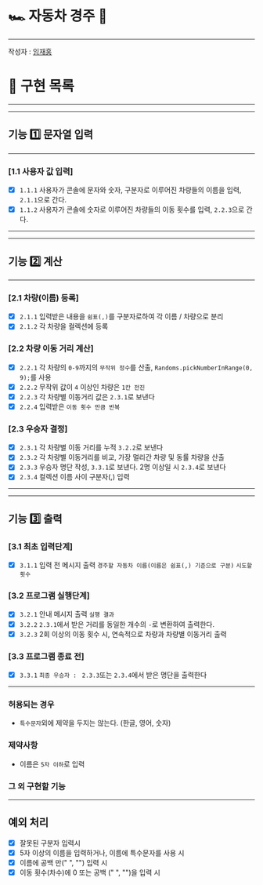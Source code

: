 # 🏎️ 자동차 경주 🏁

---
작성자 : [임재홍](https://github.com/ahpicl64)

# 🔧 구현 목록

---

---

## 기능 1️⃣ 문자열 입력

---

### [1.1 사용자 값 입력]

- [x] `1.1.1` 사용자가 콘솔에 문자와 숫자, 구분자로 이루어진 차량들의 이름을 입력, `2.1.1`으로 간다.
- [x] `1.1.2` 사용자가 콘솔에 숫자로 이루어진 차량들의 이동 횟수를 입력, `2.2.3`으로 간다.

---

---

## 기능 2️⃣ 계산

---

### [2.1 차량(이름) 등록]

- [X] `2.1.1` 입력받은 내용을 `쉼표(,)`를 구분자로하여 각 이름 / 차량으로 분리
- [X] `2.1.2` 각 차량을 컬렉션에 등록

### [2.2 차량 이동 거리 계산]

- [X] `2.2.1` 각 차량의 `0-9`까지의 `무작위 정수`를 산출, `Randoms.pickNumberInRange(0, 9);`를 사용
- [X] `2.2.2` 무작위 값이 `4` 이상인 차량은 `1칸 전진`
- [x] `2.2.3` 각 차량별 이동거리 값은 `2.3.1`로 보낸다
- [x] `2.2.4` 입력받은 `이동 횟수 만큼 반복`

### [2.3 우승자 결정]

- [x] `2.3.1` 각 차량별 이동 거리를 누적 `3.2.2`로 보낸다
- [x] `2.3.2` 각 차량별 이동거리를 비교, 가장 멀리간 차량 및 동률 차량을 산출
- [x] `2.3.3` 우승자 명단 작성, `3.3.1`로 보낸다. 2명 이상일 시 `2.3.4`로 보낸다
- [x] `2.3.4` 컬렉션 이름 사이 구분자(,) 입력

---

---

## 기능 3️⃣ 출력

### [3.1 최초 입력단계]

- [X] `3.1.1` 입력 전 메시지 출력 `경주할 자동차 이름(이름은 쉼표(,) 기준으로 구분)` `시도할 횟수`

### [3.2 프로그램 실행단계]

- [X] `3.2.1` 안내 메시지 출력 `실행 결과`
- [X] `3.2.2` `2.3.1`에서 받은 거리를 동일한 개수의 `-`로 변환하여 출력한다.
- [x] `3.2.3` 2회 이상의 이동 횟수 시, 연속적으로 차량과 차량별 이동거리 출력

### [3.3 프로그램 종료 전]

- [x] `3.3.1` `최종 우승자 : ` `2.3.3`또는 `2.3.4`에서 받은 명단을 출력한다

---

### 허용되는 경우

- `특수문자`외에 제약을 두지는 않는다. (한글, 영어, 숫자)

### 제약사항

- 이름은 `5자 이하`로 입력

### 그 외 구현할 기능

---

## 예외 처리

- [x] 잘못된 구분자 입력시
- [X] 5자 이상의 이름을 입력하거나, 이름에 특수문자를 사용 시
- [x] 이름에 공백 만(" ", "") 입력 시
- [X] 이동 횟수(차수)에 0 또는 공백 (" ", "")을 입력 시
